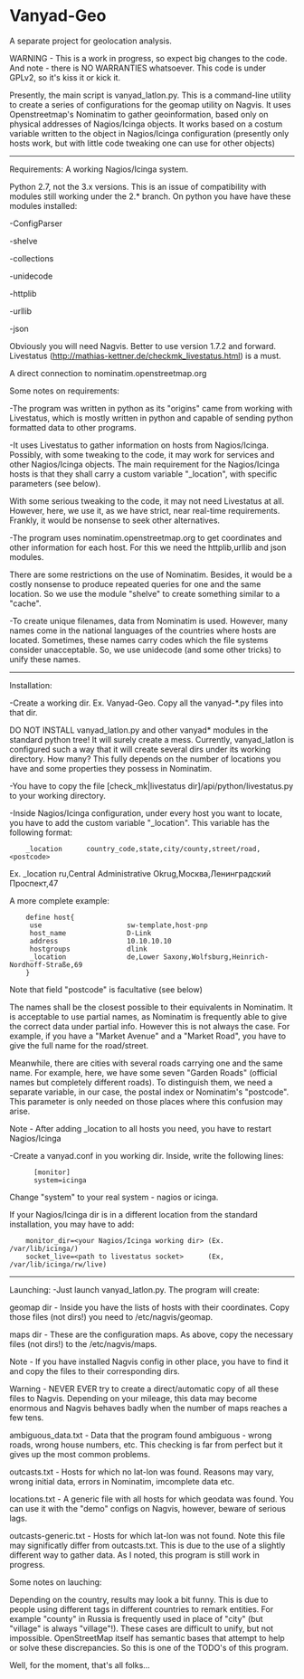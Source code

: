 Vanyad-Geo
==========

A separate project for geolocation analysis. 

WARNING - This is a work in progress, so expect big changes to the code. And note - there is NO WARRANTIES whatsoever.
          This code is under GPLv2, so it's kiss it or kick it.


Presently, the main script is vanyad_latlon.py. This is a command-line utility to create a series of configurations 
for the geomap utility on Nagvis. It uses Openstreetmap's Nominatim to gather geoinformation, based only on 
physical addresses of Nagios/Icinga objects. It works based on a costum variable written to the object in Nagios/Icinga 
configuration (presently only hosts work, but with little code tweaking one can use for other objects)



------------
Requirements:
 A working Nagios/Icinga system.
 
 Python 2.7, not the 3.x versions. This is an issue of compatibility with modules still working under the 2.* branch.
 On python you have have these modules installed:
 
 -ConfigParser
 
 -shelve
 
 -collections
 
 -unidecode
 
 -httplib
 
 -urllib
 
 -json

 Obviously you will need Nagvis. Better to use version 1.7.2 and forward.
 Livestatus (http://mathias-kettner.de/checkmk_livestatus.html) is a must.
 
 A direct connection to nominatim.openstreetmap.org

Some notes on requirements:

 -The program was written in python as its "origins" came from working with Livestatus, which is mostly 
  written in python and capable of sending python formatted data to other programs.

 -It uses Livestatus to gather information on hosts from Nagios/Icinga. Possibly, with some tweaking to the code,
  it may work for services and other Nagios/Icinga objects. The main requirement for the Nagios/Icinga hosts is
  that they shall carry a custom variable "_location", with specific parameters (see below).

  With some serious tweaking to the code, it may not need Livestatus at all. However, here, we use it, as
  we have strict, near real-time requirements. Frankly, it would be nonsense to seek other alternatives.

 -The program uses nominatim.openstreetmap.org to get coordinates and other information for each host. For 
  this we need the httplib,urllib and json modules.

  There are some restrictions on the use of Nominatim. Besides, it would be a costly nonsense to produce 
  repeated queries for one and the same location. So we use the module "shelve" to create something similar
  to a "cache".

 -To create unique filenames, data from Nominatim is used. However, many names come in the national languages
  of the countries where hosts are located. Sometimes, these names carry codes which the file systems consider unacceptable.
  So, we use unidecode (and some other tricks) to unify these names.


-------------
Installation:

 -Create a working dir. Ex. Vanyad-Geo. Copy all the vanyad-*.py files into that dir.
 
  DO NOT INSTALL vanyad_latlon.py and other vanyad* modules in the standard python tree! It will surely create a 
  mess. Currently, vanyad_latlon is configured such a way that it will create several dirs under its working directory.
  How many? This fully depends on the number of locations you have and some properties they possess in Nominatim. 

 -You have to copy the file [check_mk|livestatus dir]/api/python/livestatus.py to your working directory.

 -Inside Nagios/Icinga configuration, under every host you want to locate, you have to add the custom variable "_location". This 
  variable has the following format:

        _location      country_code,state,city/county,street/road,<postcode>

   Ex. _location  ru,Central Administrative Okrug,Москва,Ленинградский Проспект,47

   A more complete example:

        define host{
         use                     sw-template,host-pnp
         host_name               D-Link
         address                 10.10.10.10
         hostgroups              dlink
         _location               de,Lower Saxony,Wolfsburg,Heinrich-Nordhoff-Straße,69
        }

  Note that field "postcode" is facultative (see below)

  The names shall be the closest possible to their equivalents in Nominatim. It is acceptable to use partial names,
  as Nominatim is frequently able to give the correct data under partial info. However this is not always the case.
  For example, if you have a "Market Avenue" and a "Market Road", you have to give the full name for 
  the road/street.

  Meanwhile, there are cities with several roads carrying one and the same name. For example, here, we have some seven
  "Garden Roads" (official names but completely different roads). To distinguish them, we need a separate variable, in our case,
  the postal index or Nominatim's "postcode". This parameter is only needed on those places where this confusion may arise.

  Note - After adding _location to all hosts you need, you have to restart Nagios/Icinga

  -Create a vanyad.conf in you working dir. Inside, write the following lines:

          [monitor]
          system=icinga
 
 Change "system" to your real system - nagios or icinga.
 
 If your Nagios/Icinga dir is in a different location from the standard installation, you may have to add:

        monitor_dir=<your Nagios/Icinga working dir> (Ex. /var/lib/icinga/)
        socket_live=<path to livestatus socket>      (Ex, /var/lib/icinga/rw/live)



----------
Launching:
 -Just launch vanyad_latlon.py. The program will create:

 geomap dir - Inside you have the lists of hosts with their coordinates. Copy those files (not dirs!) you need to /etc/nagvis/geomap.
 
 maps dir - These are the configuration maps. As above, copy the necessary files (not dirs!) to the /etc/nagvis/maps.

 Note - If you have installed Nagvis config in other place, you have to find it and copy the files to their corresponding dirs.
 
 Warning - NEVER EVER try to create a direct/automatic copy of all these files to Nagvis. Depending on your mileage, this data may 
           become enormous and Nagvis behaves badly when the number of maps reaches a few tens.

 ambiguous_data.txt - Data that the program found ambiguous - wrong roads, wrong house numbers, etc. This checking is far from perfect 
                      but it gives up the most common problems.

 outcasts.txt - Hosts for which no lat-lon was found. Reasons may vary, wrong initial data, errors in Nominatim, imcomplete data etc.

 locations.txt - A generic file with all hosts for which geodata was found. You can use it with the "demo" configs on Nagvis, however,
                 beware of serious lags.

 outcasts-generic.txt - Hosts for which lat-lon was not found. Note this file may significatly differ from outcasts.txt. This is due to
                        the use of a slightly different way to gather data. As I noted, this program is still work in progress.


Some notes on lauching:

 Depending on the country, results may look a bit funny. This is due to people using different tags in different countries to remark entities.
 For example "county" in Russia is frequently used in place of "city" (but "village" is always "village"!). These cases are difficult to unify,
 but not impossible. OpenStreetMap itself has semantic bases that attempt to help or solve these discrepancies. So this is one of the TODO's
 of this program.

Well, for the moment, that's all folks...
